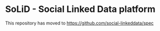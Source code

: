 # SoLiD - Social Linked Data platform

This repository has moved to https://github.com/social-linkeddata/spec
